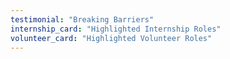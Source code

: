 ```yaml
---
testimonial: "Breaking Barriers"
internship_card: "Highlighted Internship Roles"
volunteer_card: "Highlighted Volunteer Roles"
---
```

